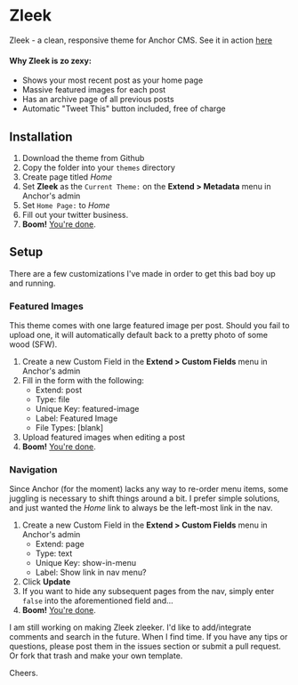 Zleek
=====

Zleek - a clean, responsive theme for Anchor CMS. 
See it in action [here](http://joshkennedy.github.com/zleek)

#### Why Zleek is zo zexy:
- Shows your most recent post as your home page
- Massive featured images for each post
- Has an archive page of all previous posts
- Automatic "Tweet This" button included, free of charge

## Installation
1. Download the theme from Github
2. Copy the folder into your `themes` directory
3. Create page titled *Home*
4. Set **Zleek** as the `Current Theme:` on the **Extend > Metadata** menu in Anchor's admin
5. Set `Home Page:` to *Home*
7. Fill out your twitter business.
8. **Boom!** [You're done](http://bukk.it/ham.gif).

## Setup
There are a few customizations I've made in order to get this bad boy up and running.

### Featured Images
This theme comes with one large featured image per post. Should you fail to upload one, it will automatically default back to a pretty photo of some wood (SFW).

1. Create a new Custom Field in the **Extend > Custom Fields** menu in Anchor's admin
2. Fill in the form with the following:
	- Extend: post
	- Type: file
	- Unique Key: featured-image
	- Label: Featured Image
	- File Types: [blank]
3. Upload featured images when editing a post
4. **Boom!** [You're done](http://bukk.it/algebraic.gif).

### Navigation
Since Anchor (for the moment) lacks any way to re-order menu items, some juggling is necessary to shift things around a bit. I prefer simple solutions, and just wanted the *Home* link to always be the left-most link in the nav.

1. Create a new Custom Field in the **Extend > Custom Fields** menu in Anchor's admin
	- Extend: page
	- Type: text
	- Unique Key: show-in-menu
	- Label: Show link in nav menu?
2. Click **Update**
3. If you want to hide any subsequent pages from the nav, simply enter `false` into the aforementioned field and…
4. **Boom!** [You're done](http://bukk.it/mckayla.gif).

  
I am still working on making Zleek zleeker. I'd like to add/integrate comments and search in the future. When I find time. If you have any tips or questions, please post them in the issues section or submit a pull request. Or fork that trash and make your own template. 

Cheers. 
